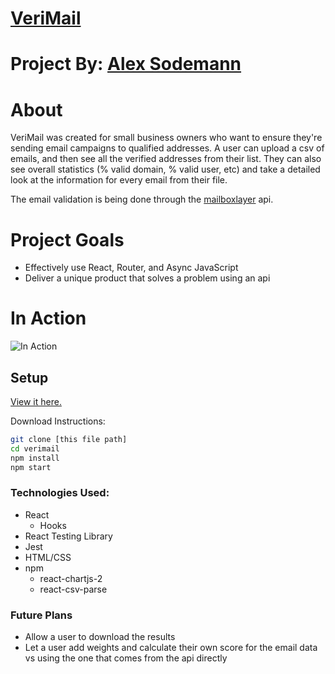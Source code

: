 # [VeriMail](https://verimail.netlify.app/)

# Project By: [Alex Sodemann](https://github.com/asodemann18)

# About
VeriMail was created for small business owners who want to ensure they're sending email campaigns to qualified addresses. A user can upload a csv of emails, and then see all the verified addresses from their list. They can also see overall statistics (% valid domain, % valid user, etc) and take a detailed look at the information for every email from their file.

The email validation is being done through the [mailboxlayer](https://mailboxlayer.com/) api.

# Project Goals
* Effectively use React, Router, and Async JavaScript
* Deliver a unique product that solves a problem using an api

# In Action
![In Action](https://media.giphy.com/media/IfxhDIxI2d0pDD45NB/giphy.gif)

## Setup
[View it here.](https://verimail.netlify.app/)

Download Instructions: 
```bash 
git clone [this file path]
cd verimail
npm install 
npm start
```

### Technologies Used:
* React
  * Hooks
* React Testing Library
* Jest
* HTML/CSS
* npm
  * react-chartjs-2
  * react-csv-parse

### Future Plans
* Allow a user to download the results
* Let a user add weights and calculate their own score for the email data vs using the one that comes from the api directly 
